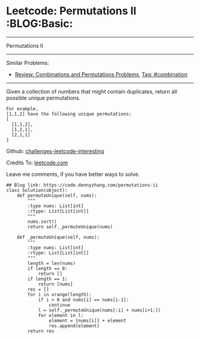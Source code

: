 # Leetcode: Permutations II     :BLOG:Basic:


---

Permutations II  

---

Similar Problems:  
-   [Review: Combinations and Permutations Problems](https://code.dennyzhang.com/review-combination), [Tag: #combination](https://code.dennyzhang.com/tag/combination)

---

Given a collection of numbers that might contain duplicates, return all possible unique permutations.  

    For example,
    [1,1,2] have the following unique permutations:
    [
      [1,1,2],
      [1,2,1],
      [2,1,1]
    ]

Github: [challenges-leetcode-interesting](https://github.com/DennyZhang/challenges-leetcode-interesting/tree/master/permutations-ii)  

Credits To: [leetcode.com](https://leetcode.com/problems/permutations-ii/description/)  

Leave me comments, if you have better ways to solve.  

    ## Blog link: https://code.dennyzhang.com/permutations-ii
    class Solution(object):
        def permuteUnique(self, nums):
            """
            :type nums: List[int]
            :rtype: List[List[int]]
            """
            nums.sort()
            return self._permuteUnique(nums)
    
        def _permuteUnique(self, nums):
            """
            :type nums: List[int]
            :rtype: List[List[int]]
            """
            length = len(nums)
            if length == 0:
                return []
            if length == 1:
                return [nums]
            res = []
            for i in xrange(length):
                if i > 0 and nums[i] == nums[i-1]:
                    continue
                l = self._permuteUnique(nums[:i] + nums[i+1:])
                for element in l:
                    element = [nums[i]] + element
                    res.append(element)
            return res